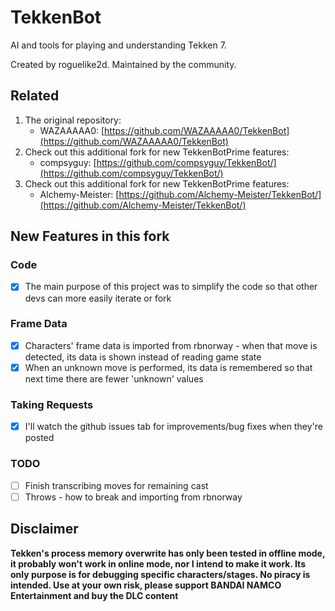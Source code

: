 # TekkenBot

AI and tools for playing and understanding Tekken 7.

Created by roguelike2d. Maintained by the community.

## Related

1. The original repository:
    - WAZAAAAA0: [https://github.com/WAZAAAAA0/TekkenBot](https://github.com/WAZAAAAA0/TekkenBot)
2. Check out this additional fork for new TekkenBotPrime features:
    - compsyguy: [https://github.com/compsyguy/TekkenBot/](https://github.com/compsyguy/TekkenBot/)
3. Check out this additional fork for new TekkenBotPrime features:
    - Alchemy-Meister: [https://github.com/Alchemy-Meister/TekkenBot/](https://github.com/Alchemy-Meister/TekkenBot/)

## New Features in this fork

### Code

-   [x] The main purpose of this project was to simplify the code so that other devs can more easily iterate or fork

### Frame Data

-   [x] Characters' frame data is imported from rbnorway - when that move is detected, its data is shown instead of reading game state
-   [x] When an unknown move is performed, its data is remembered so that next time there are fewer 'unknown' values

### Taking Requests

-   [x] I'll watch the github issues tab for improvements/bug fixes when they're posted

### TODO

-   [ ] Finish transcribing moves for remaining cast
-   [ ] Throws - how to break and importing from rbnorway

## Disclaimer

**Tekken's process memory overwrite has only been tested in offline mode, it probably won't work in online mode, nor I intend to make it work. Its only purpose is for debugging specific characters/stages. No piracy is intended. Use at your own risk, please support BANDAI NAMCO Entertainment and buy the DLC content**
